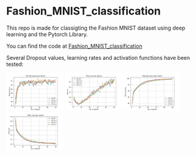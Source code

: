 # Fashion_MNIST_classification

This repo is made for classigting the Fashion MNIST dataset using deep learning and the Pytorch Library.

You can find the code at [Fashion_MNIST_classification](https://github.com/valerich95/Fashion_MNIST_classification/blob/main/Fashion_MNIST%20(5).ipynb)

Several Dropout values, learning rates and activation functions have been tested:

<img src="Test_Accuracy_per_epoch.jpg" width="30%"> <img src="Test_Loss_per_epoch.jpg " width="30%">
<img src="Train_Accuracy_per_epoch.jpg " width="30%">  <img src="Train_Loss_per_epoch.jpg" width="30%">
